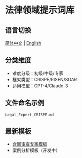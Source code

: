 # 法律领域提示词库

## 语言切换
[简体中文](README.md) | [English](README.en.md)

## 分类维度
- 难度分级：初级/中级/专家
- 框架类型：CRISPE/RISEN/SOAR
- 适用模型：GPT-4/Claude-3

## 文件命名示例
`Legal_Expert_CRISPE.md`

## 最新模板
- [合同审查专家模板](Legal_Expert_SOAR.md)
- 案例分析模板（开发中）
